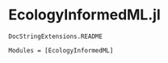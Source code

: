 # EcologyInformedML.jl

```@eval
DocStringExtensions.README
```

```@autodocs
Modules = [EcologyInformedML]
```